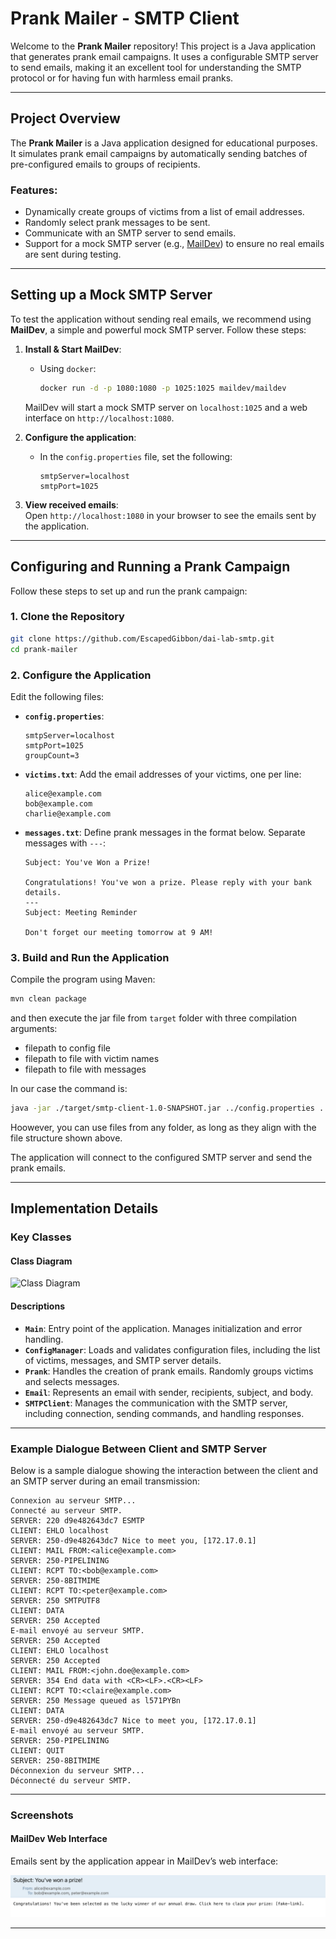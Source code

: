 
# Prank Mailer - SMTP Client  

Welcome to the **Prank Mailer** repository! This project is a Java application that generates prank email campaigns. It uses a configurable SMTP server to send emails, making it an excellent tool for understanding the SMTP protocol or for having fun with harmless email pranks.

---

## Project Overview  

The **Prank Mailer** is a Java application designed for educational purposes. It simulates prank email campaigns by automatically sending batches of pre-configured emails to groups of recipients.  

### Features:
- Dynamically create groups of victims from a list of email addresses.  
- Randomly select prank messages to be sent.  
- Communicate with an SMTP server to send emails.  
- Support for a mock SMTP server (e.g., [MailDev](https://maildev.github.io/maildev/)) to ensure no real emails are sent during testing.  

---

## Setting up a Mock SMTP Server  

To test the application without sending real emails, we recommend using **MailDev**, a simple and powerful mock SMTP server. Follow these steps:  

1. **Install & Start MailDev**:
   - Using `docker`:  
     ```bash
     docker run -d -p 1080:1080 -p 1025:1025 maildev/maildev
     ```

   MailDev will start a mock SMTP server on `localhost:1025` and a web interface on `http://localhost:1080`.

2. **Configure the application**:
   - In the `config.properties` file, set the following:
     ```properties
     smtpServer=localhost
     smtpPort=1025
     ```

3. **View received emails**:  
   Open `http://localhost:1080` in your browser to see the emails sent by the application.

---

## Configuring and Running a Prank Campaign  

Follow these steps to set up and run the prank campaign:  

### 1. Clone the Repository  
```bash
git clone https://github.com/EscapedGibbon/dai-lab-smtp.git
cd prank-mailer
```

### 2. Configure the Application  

Edit the following files:  

- **`config.properties`**:
  ```properties
  smtpServer=localhost
  smtpPort=1025
  groupCount=3
  ```

- **`victims.txt`**: Add the email addresses of your victims, one per line:
  ```plaintext
  alice@example.com
  bob@example.com
  charlie@example.com
  ```

- **`messages.txt`**: Define prank messages in the format below. Separate messages with `---`:
  ```plaintext
  Subject: You've Won a Prize!
  
  Congratulations! You've won a prize. Please reply with your bank details.
  ---
  Subject: Meeting Reminder
  
  Don't forget our meeting tomorrow at 9 AM!
  ```

### 3. Build and Run the Application  
Compile the program using Maven:  
```bash
mvn clean package
```
and then execute the jar file from `target` folder with three compilation arguments:
 - filepath to config file
 - filepath to file with victim names
 - filepath to file with messages

In our case the command is:
```bash
java -jar ./target/smtp-client-1.0-SNAPSHOT.jar ../config.properties ../victims.txt ../messages.txt
```
Hoowever, you can use files from any folder, as long as they align with the file structure shown above.

The application will connect to the configured SMTP server and send the prank emails.

---

## Implementation Details  

### Key Classes  

#### **Class Diagram**  
![Class Diagram](./figures/class-diagram.png)  

#### **Descriptions**  
- **`Main`**: Entry point of the application. Manages initialization and error handling.  
- **`ConfigManager`**: Loads and validates configuration files, including the list of victims, messages, and SMTP server details.  
- **`Prank`**: Handles the creation of prank emails. Randomly groups victims and selects messages.  
- **`Email`**: Represents an email with sender, recipients, subject, and body.  
- **`SMTPClient`**: Manages the communication with the SMTP server, including connection, sending commands, and handling responses.  

---

### Example Dialogue Between Client and SMTP Server  

Below is a sample dialogue showing the interaction between the client and an SMTP server during an email transmission:

```plaintext
Connexion au serveur SMTP...
Connecté au serveur SMTP.
SERVER: 220 d9e482643dc7 ESMTP
CLIENT: EHLO localhost
SERVER: 250-d9e482643dc7 Nice to meet you, [172.17.0.1]
CLIENT: MAIL FROM:<alice@example.com>
SERVER: 250-PIPELINING
CLIENT: RCPT TO:<bob@example.com>
SERVER: 250-8BITMIME
CLIENT: RCPT TO:<peter@example.com>
SERVER: 250 SMTPUTF8
CLIENT: DATA
SERVER: 250 Accepted
E-mail envoyé au serveur SMTP.
SERVER: 250 Accepted
CLIENT: EHLO localhost
SERVER: 250 Accepted
CLIENT: MAIL FROM:<john.doe@example.com>
SERVER: 354 End data with <CR><LF>.<CR><LF>
CLIENT: RCPT TO:<claire@example.com>
SERVER: 250 Message queued as l571PYBn
CLIENT: DATA
SERVER: 250-d9e482643dc7 Nice to meet you, [172.17.0.1]
E-mail envoyé au serveur SMTP.
SERVER: 250-PIPELINING
CLIENT: QUIT
SERVER: 250-8BITMIME
Déconnexion du serveur SMTP...
Déconnecté du serveur SMTP.
```

---

### Screenshots  

#### MailDev Web Interface  
Emails sent by the application appear in MailDev’s web interface:  

![MailDev Example](./figures/maildev-screenshot.png)

---
